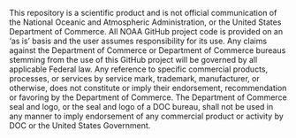 This repository is a scientific product and is not official communication of 
the National Oceanic and Atmospheric Administration, or the United States 
Department of Commerce. All NOAA GitHub project code is provided on an ‘as is’
basis and the user assumes responsibility for its use. Any claims against the 
Department of Commerce or Department of Commerce bureaus stemming from the 
use of this GitHub project will be governed by all applicable Federal law. Any
reference to specific commercial products, processes, or services by service 
mark, trademark, manufacturer, or otherwise, does not constitute or imply their
endorsement, recommendation or favoring by the Department of Commerce. The 
Department of Commerce seal and logo, or the seal and logo of a DOC bureau, 
shall not be used in any manner to imply endorsement of any commercial product
or activity by DOC or the United States Government.
